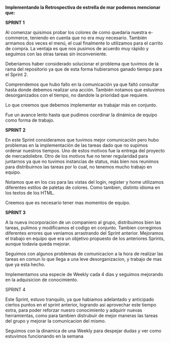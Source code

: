 
**Implementando la Retrospectiva de estrella de mar podemos mencionar que:**

 **SPRINT 1** 

Al comenzar quisimos probar los colores de como quedaria nuestra e-commerce, teniendo en cuenta que no era muy necesario.
También armamos dos veces el menú, el cual finalmente lo utilizamos para el carrito de compra. 
La ventaja es que nos pusimos de acuerdo muy rápido y seguimos con las otras tareas sin inconveniente. 

Deberiamos haber considerado solucionar el problema que tuvimos de la rama del repositorio ya que de esta forma hubieramos ganado tiempo para el Sprint 2.

Comprendemos que hubo fallo en la comunicación ya que faltó consultar hasta donde debemos realizar una acción.
También notamos que estuvimos desorganizados con el tiempo, no dandole la prioridad que requiere.

Lo que creemos que debemos implementar es trabajar más en conjunto.

Fue un avance lento hasta que pudimos coordinar la dinámica de equipo como forma de trabajo.
 
 **SPRINT 2** 
 
En este Sprint consideramos que tuvimos mejor comunicación pero hubo problemas en la implementación de las tareas dado que no supimos ordenar nuestros tiempos. Uno de estos motivos fue la entrega del proyecto de mercadoliebre.
Otro de los motivos fue no tener regularidad para juntarnos ya que no tuvimos instancias de status, más bien nos reunimos para distribuirnos las tareas por lo cual, no tenemos mucho trabajo en equipo.

Notamos que en los css para las vistas del login, register y home utilizamos diferentes estilos de paletas de colores. Como tambien, distinto idioma en los textos de los HTML.

Creemos que es necesario tener mas momentos de equipo.

 **SPRINT 3** 

A la nueva incorporacion de un companiero al grupo, distribuimos bien las tareas, pulimos y modificamos el codigo en conjunto. Tambien corregimos diferentes errores que veniamos arrastrando del Sprint anterior. 
Mejoramos el trabajo en equipo que era un objetivo propuesto de los anteriores Sprints, aunque todavia queda mejorar. 

Seguimos con algunos problemas de comunicacion a la hora de realizar las tareas en comun lo que llega a una leve desorganizacion, y trabajo de mas que ya esta hecho.

Implementamos una especie de Weekly cada 4 dias y seguimos mejorando en la adquisicion de conocimiento.

SPRINT 4

Este Sprint, estuvo tranquilo, ya que habiamos adelantado y anticipado ciertos puntos en el sprint anterior, logrando asi aprovechar este tiempo extra, para poder reforzar nuesro conocimiento y adquirir nuevas herramientas, como para tambien distrubuir de mejor maneras las tareas del grupo y mejorar la comunicacion del mismo.

Seguimos con la dinamica de una Weekly para despejar dudas y ver como estuvimos funcionando en la semana 
